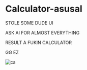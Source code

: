 # Calculator-asusal

STOLE SOME DUDE UI

ASK AI FOR ALMOST EVERYTHING

RESULT A FUKIN CALCULATOR

GG EZ

![ca](https://github.com/Gurrendi/Calculator-asusal/assets/138661139/ea8f8a28-3033-44f1-9987-3def29296a09)
